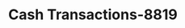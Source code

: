 ---
f_zip-code: 30705
f_state-code: GA
title: Cash Transactions-8819
f_phone: 706-422-9802
f_city-only: Chatsworth
f_address: 503 Gi Maddox Pkwy Chatsworth
f_location-unique-id: '8819'
slug: cash-transactions-8819
updated-on: '2024-05-30T13:46:58.046Z'
created-on: '2024-05-30T13:36:59.803Z'
published-on: '2024-05-30T13:54:32.469Z'
f_city-state: cms/city/chatsworth-ga.md
f_company: cms/company/cash-transactions.md
f_state: cms/state/georgia.md
layout: '[payday-loan].html'
tags: payday-loan
---